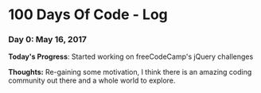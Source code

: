 # 100 Days Of Code - Log

### Day 0: May 16, 2017 

**Today's Progress**: Started working on freeCodeCamp's jQuery challenges

**Thoughts:** Re-gaining some motivation, I think there is an amazing coding community out there and a whole world to explore.

<!-- **Link to work:** [Calculator App](http://www.example.com)

### Day 1: May 17, 2017 

**Today's Progress**: Started the first freeCodeCamp project: Create a tribute page with Codepen and Bootstrap.

<!--**Thoughts**: I really struggled with CSS, but, overall, I feel like I am slowly getting better at it. Canvas is still new for me, but I managed to figure out some basic functionality.

**Link to work**: https://codepen.io/BohemianCodes/full/eWLRKG/


<!--### Day 1: June 27, Monday

<!--**Today's Progress**: I've gone through many exercises on FreeCodeCamp.

<!--**Thoughts** I've recently started coding, and it's a great feeling when I finally solve an algorithm challenge after a lot of attempts and hours spent.

<!--**Link(s) to work**
1. [Find the Longest Word in a String](https://www.freecodecamp.com/challenges/find-the-longest-word-in-a-string)
2. [Title Case a Sentence](https://www.freecodecamp.com/challenges/title-case-a-sentence)
